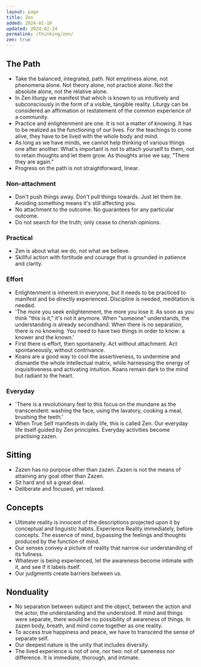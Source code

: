 ```yaml
---
layout: page
title: Zen
added: 2024-01-10
updated: 2024-02-24
permalink: /thinking/zen/
zen: true
---
```


## The Path

- Take the balanced, integrated, path. Not emptiness alone, not phenomena alone. Not theory alone, not practice alone. Not the absolute alone, not the relative alone.
- In Zen liturgy we manifest that which is known to us intuitively and subconsciously in the form of a visible, tangible reality. Liturgy can be considered an affirmation or restatement of the common experience of a community.
- Practice and enlightenment are one. It is not a matter of knowing. It has to be realized as the functioning of our lives. For the teachings to come alive, they have to be lived with the whole body and mind.
- As long as we have minds, we cannot help thinking of various things one after another. What's important is not to attach yourself to them, not to retain thoughts and let them grow. As thoughts arise we say, “There they are again."
- Progress on the path is not straightforward, linear.

### Non-attachment

- Don't push things away. Don't pull things towards. Just let them be. Avoiding something means it's still affecting you.
- No attachment to the outcome. No guarantees for any particular outcome.
- Do not search for the truth; only cease to cherish opinions.

### Practical

- Zen is about what we do, not what we believe.
- Skillful action with fortitude and courage that is grounded in patience and clarity.

### Effort

- Enlightenment is inherent in everyone, but it needs to be practiced to manifest and be directly experienced. Discipline is needed, meditation is needed.
- 'The more you seek enlightenment, the more you lose it. As soon as you think "this is it," it's not it anymore. When "someone" understands, the understanding is already secondhand. When there is no separation, there is no knowing. You need to have two things in order to know: a knower and the known.'
- First there is effort, then spontaneity. Act without attachment. Act spontaneously, without contrivance.
- Koans are a good way to cool the assertiveness, to undermine and dismantle the whole intellectual matrix, while harnessing the energy of inquisitiveness and activating intuition. Koans remain dark to the mind but radiant to the heart.

### Everyday

- 'There is a revolutionary feel to this focus on the mundane as the transcendent: washing the face, using the lavatory, cooking a meal, brushing the teeth.'
- When True Self manifests in daily life, this is called Zen. Our everyday life itself guided by Zen principles. Everyday activities become practising zazen.

## Sitting

-  Zazen has no purpose other than zazen. Zazen is not the means of attaining any goal other than Zazen.
- Sit hard and sit a great deal.
- Deliberate and focused, yet relaxed.

## Concepts

- Ultimate reality is innocent of the descriptions projected upon it by conceptual and linguistic habits. Experience Reality immediately, before concepts. The essence of mind, bypassing the feelings and thoughts produced by the function of mind.
- Our senses convey a picture of reality that narrow our understanding of its fullness.
- Whatever is being experienced, let the awareness become intimate with it, and see if it labels itself.
- Our judgments create barriers between us.

## Nonduality

- No separation between subject and the object, between the action and the actor, the understanding and the understood. If mind and things were separate, there would be no possibility of awareness of things. In zazen body, breath, and mind come together as one reality.
- To access true happiness and peace, we have to transcend the sense of separate self.
- Our deepest nature is the unity that includes diversity.
- The lived experience is not of one, nor two: not of sameness nor difference. It is immediate, thorough, and intimate.